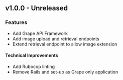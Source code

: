 ## v1.0.0 - Unreleased

### Features

* Add Grape API Framework
* Add image upload and retrieval endpoints
* Extend retrieval endpoint to allow image extension

#### Technical Improvements

* Add Rubocop linting
* Remove Rails and set-up as Grape only application
